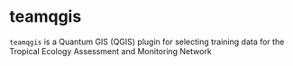 # teamqgis

`teamqgis` is a Quantum GIS (QGIS) plugin for selecting training data for 
the Tropical Ecology Assessment and Monitoring Network
